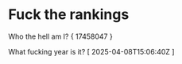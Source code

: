 # Fuck the rankings

Who the hell am I?
{ 17458047 }

What fucking year is it?
[ 2025-04-08T15:06:40Z ]

